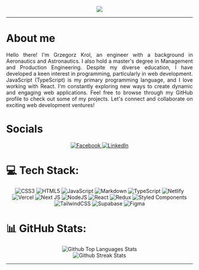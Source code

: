 
<div align='center'>
<img src='https://media4.giphy.com/media/qgQUggAC3Pfv687qPC/giphy.gif?cid=ecf05e47rzudq0pxo1s00ovk43q07lz1clg2z2e7yu7zwpew&ep=v1_gifs_search&rid=giphy.gif&ct=g'>
</div>

---


# About me 
<p style='text-align: justify'>
Hello there! I'm Grzegorz Krol, an engineer with a background in Aeronautics and Astronautics. I also hold a master's degree in Management and Production Engineering. Despite my diverse education, I have developed a keen interest in programming, particularly in web development. JavaScript (TypeScript) is my primary programming language, and I love working with React. I'm constantly exploring new ways to create dynamic and engaging web applications. Feel free to browse through my GitHub profile to check out some of my projects. Let's connect and collaborate on exciting web development ventures!
</p>



# Socials
<div align='center'>
    <a href="https://facebook.com/https://www.facebook.com/grzegorz.skrabucha">
            <img src="https://img.shields.io/badge/Facebook-%231877F2.svg?logo=Facebook&logoColor=white" alt="Facebook">
        </a>
        <a href="https://linkedin.com/in/https://www.linkedin.com/in/grzegorz-skrabucha-64b51318a/">
            <img src="https://img.shields.io/badge/LinkedIn-%230077B5.svg?logo=linkedin&logoColor=white" alt="LinkedIn">
        </a>
</div>






# 💻 Tech Stack:
<div align='center'>
<img src="https://img.shields.io/badge/css3-%231572B6.svg?style=for-the-badge&logo=css3&logoColor=white" alt="CSS3">
        <img src="https://img.shields.io/badge/html5-%23E34F26.svg?style=for-the-badge&logo=html5&logoColor=white" alt="HTML5">
        <img src="https://img.shields.io/badge/javascript-%23323330.svg?style=for-the-badge&logo=javascript&logoColor=%23F7DF1E" alt="JavaScript">
        <img src="https://img.shields.io/badge/markdown-%23000000.svg?style=for-the-badge&logo=markdown&logoColor=white" alt="Markdown">
        <img src="https://img.shields.io/badge/typescript-%23007ACC.svg?style=for-the-badge&logo=typescript&logoColor=white" alt="TypeScript">
        <img src="https://img.shields.io/badge/netlify-%23000000.svg?style=for-the-badge&logo=netlify&logoColor=#00C7B7" alt="Netlify">
        <img src="https://img.shields.io/badge/vercel-%23000000.svg?style=for-the-badge&logo=vercel&logoColor=white" alt="Vercel">
        <img src="https://img.shields.io/badge/Next-black?style=for-the-badge&logo=next.js&logoColor=white" alt="Next JS">
        <img src="https://img.shields.io/badge/node.js-6DA55F?style=for-the-badge&logo=node.js&logoColor=white" alt="NodeJS">
        <img src="https://img.shields.io/badge/react-%2320232a.svg?style=for-the-badge&logo=react&logoColor=%2361DAFB" alt="React">
        <img src="https://img.shields.io/badge/redux-%23593d88.svg?style=for-the-badge&logo=redux&logoColor=white" alt="Redux">
        <img src="https://img.shields.io/badge/styled--components-DB7093?style=for-the-badge&logo=styled-components&logoColor=white" alt="Styled Components">
        <img src="https://img.shields.io/badge/tailwindcss-%2338B2AC.svg?style=for-the-badge&logo=tailwind-css&logoColor=white" alt="TailwindCSS">
        <img src="https://img.shields.io/badge/Supabase-3ECF8E?style=for-the-badge&logo=supabase&logoColor=white" alt="Supabase">
        <img src="https://img.shields.io/badge/figma-%23F24E1E.svg?style=for-the-badge&logo=figma&logoColor=white" alt='Figma'>
</div>



# 📊 GitHub Stats:

<div align='center'>
    <img src='https://github-readme-stats.vercel.app/api/top-langs/?username=Grzechu335&theme=monokai&hide_border=true&include_all_commits=false&count_private=false&layout=compact' alt='Github Top Languages Stats'/>
    <br/>
    <img src='https://github-readme-streak-stats.herokuapp.com/?user=Grzechu335&theme=monokai&hide_border=true' alt='Github Streak Stats'/>
</div>

---


